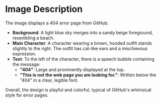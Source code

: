 # Image Description

The image displays a 404 error page from GitHub. 

- **Background**: A light blue sky merges into a sandy beige foreground, resembling a beach.
- **Main Character**: A character wearing a brown, hooded outfit stands slightly to the right. The outfit has cat-like ears and a mischievous expression.
- **Text**: To the left of the character, there is a speech bubble containing the message: 
  - **"404"**: Large and prominently displayed at the top.
  - **"This is not the web page you are looking for."**: Written below the "404" in a clear, legible font.

Overall, the design is playful and colorful, typical of GitHub's whimsical style for error pages.
